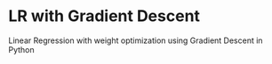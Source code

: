 # LR with Gradient Descent

Linear Regression with weight optimization using Gradient Descent in Python
